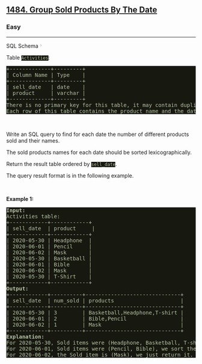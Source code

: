 <h2><a href="https://leetcode.com/problems/group-sold-products-by-the-date/">1484. Group Sold Products By The Date</a></h2><h3>Easy</h3><hr><div class="sql-schema-wrapper__3VBi"><a class="sql-schema-link__3cEg" style="transition-property: -border-bottom-color !important; --link-color:rgb(151, 172, 132) !important; --link-color-hover:rgb(166, 183, 146) !important; --link-color-active:rgb(151, 172, 132) !important; --visited-color:rgb(220, 167, 91) !important; --visited-color-hover:rgb(226, 179, 110) !important; --visited-color-active:rgb(220, 167, 91) !important; border-top-color: rgb(110, 122, 83) !important; border-right-color: rgb(110, 122, 83) !important; border-left-color: rgb(110, 122, 83) !important;">SQL Schema<svg viewBox="0 0 24 24" width="1em" height="1em" class="icon__1Md2" style="fill: rgb(192, 202, 172) !important;"><path fill-rule="evenodd" d="M10 6L8.59 7.41 13.17 12l-4.58 4.59L10 18l6-6z"></path></svg></a></div><div><p>Table <code style="background-color: rgb(23, 24, 15) !important; color: rgb(183, 195, 162) !important;">Activities</code>:</p>

<pre style="background-color: rgb(23, 24, 15) !important; color: rgb(182, 196, 162) !important;">+-------------+---------+
| Column Name | Type    |
+-------------+---------+
| sell_date   | date    |
| product     | varchar |
+-------------+---------+
There is no primary key for this table, it may contain duplicates.
Each row of this table contains the product name and the date it was sold in a market.
</pre>

<p>&nbsp;</p>

<p>Write an SQL query to find for each date the number of different products sold and their names.</p>

<p>The sold products names for each date should be sorted lexicographically.</p>

<p>Return the result table ordered by <code style="background-color: rgb(23, 24, 15) !important; color: rgb(183, 195, 162) !important;">sell_date</code>.</p>

<p>The query result format is in the following example.</p>

<p>&nbsp;</p>
<p><strong>Example 1:</strong></p>

<pre style="background-color: rgb(23, 24, 15) !important; color: rgb(182, 196, 162) !important;"><strong>Input:</strong> 
Activities table:
+------------+------------+
| sell_date  | product     |
+------------+------------+
| 2020-05-30 | Headphone  |
| 2020-06-01 | Pencil     |
| 2020-06-02 | Mask       |
| 2020-05-30 | Basketball |
| 2020-06-01 | Bible      |
| 2020-06-02 | Mask       |
| 2020-05-30 | T-Shirt    |
+------------+------------+
<strong>Output:</strong> 
+------------+----------+------------------------------+
| sell_date  | num_sold | products                     |
+------------+----------+------------------------------+
| 2020-05-30 | 3        | Basketball,Headphone,T-shirt |
| 2020-06-01 | 2        | Bible,Pencil                 |
| 2020-06-02 | 1        | Mask                         |
+------------+----------+------------------------------+
<strong>Explanation:</strong> 
For 2020-05-30, Sold items were (Headphone, Basketball, T-shirt), we sort them lexicographically and separate them by a comma.
For 2020-06-01, Sold items were (Pencil, Bible), we sort them lexicographically and separate them by a comma.
For 2020-06-02, the Sold item is (Mask), we just return it.
</pre>
</div>